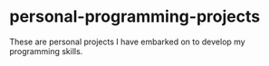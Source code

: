 # personal-programming-projects
These are personal projects I have embarked on to develop my programming skills. 
